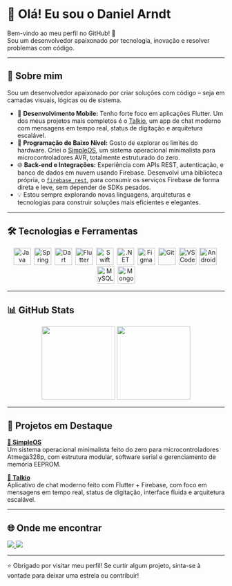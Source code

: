 <h1>👋 Olá! Eu sou o Daniel Arndt</h1>

<p>
  Bem-vindo ao meu perfil no GitHub! 🚀 <br>
  Sou um desenvolvedor apaixonado por tecnologia, inovação e resolver problemas com código.
</p>

---

## 🧠 Sobre mim

Sou um desenvolvedor apaixonado por criar soluções com código – seja em camadas visuais, lógicas ou de sistema.
- 📱 **Desenvolvimento Mobile:** Tenho forte foco em aplicações Flutter. Um dos meus projetos mais completos é o [Talkio](https://github.com/DanielArndt0/Talkio), um app de chat moderno com mensagens em tempo real, status de digitação e arquitetura escalável.
- 🧰 **Programação de Baixo Nível:** Gosto de explorar os limites do hardware. Criei o [SimpleOS](https://github.com/DanielArndt0/SimpleOS), um sistema operacional minimalista para microcontroladores AVR, totalmente estruturado do zero.
- 🌐 **Back-end e Integrações:** Experiência com APIs REST, autenticação, e banco de dados em nuvem usando Firebase. Desenvolvi uma biblioteca própria, o [`firebase_rest`](https://github.com/DanielArndt0/firebase_rest), para consumir os serviços Firebase de forma direta e leve, sem depender de SDKs pesados.
- 💡 Estou sempre explorando novas linguagens, arquiteturas e tecnologias para construir soluções mais eficientes e elegantes.

---

<h2>🛠️ Tecnologias e Ferramentas</h2>

<p align="center">
  <img src="https://cdn.jsdelivr.net/gh/devicons/devicon/icons/java/java-original.svg" title="Java" alt="Java" width="40" height="40"/>&nbsp;
  <img src="https://cdn.jsdelivr.net/gh/devicons/devicon/icons/spring/spring-original.svg" title="Spring Boot" alt="Spring Boot" width="40" height="40"/>&nbsp;
  <img src="https://cdn.jsdelivr.net/gh/devicons/devicon/icons/dart/dart-original.svg" title="Dart" alt="Dart" width="40" height="40"/>&nbsp;
  <img src="https://cdn.jsdelivr.net/gh/devicons/devicon/icons/flutter/flutter-original.svg" title="Flutter" alt="Flutter" width="40" height="40"/>&nbsp;
  <img src="https://cdn.jsdelivr.net/gh/devicons/devicon/icons/swift/swift-original.svg" title="Swift" alt="Swift" width="40" height="40"/>&nbsp;
  <img src="https://cdn.jsdelivr.net/gh/devicons/devicon/icons/dot-net/dot-net-original.svg" title=".NET" alt=".NET" width="40" height="40"/>&nbsp;
  <img src="https://cdn.jsdelivr.net/gh/devicons/devicon/icons/figma/figma-original.svg" title="Figma" alt="Figma" width="40" height="40"/>&nbsp;
  <img src="https://cdn.jsdelivr.net/gh/devicons/devicon/icons/git/git-original.svg" title="Git" alt="Git" width="40" height="40"/>&nbsp;
  <img src="https://cdn.jsdelivr.net/gh/devicons/devicon/icons/vscode/vscode-original.svg" title="VS Code" alt="VS Code" width="40" height="40"/>&nbsp;
  <img src="https://cdn.jsdelivr.net/gh/devicons/devicon/icons/androidstudio/androidstudio-original.svg" title="Android Studio" alt="Android Studio" width="40" height="40"/>&nbsp;
  <img src="https://cdn.jsdelivr.net/gh/devicons/devicon/icons/mysql/mysql-original.svg" title="SQL (MySQL)" alt="MySQL" width="40" height="40"/>&nbsp;
  <img src="https://cdn.jsdelivr.net/gh/devicons/devicon/icons/mongodb/mongodb-original.svg" title="NoSQL (MongoDB)" alt="MongoDB" width="40" height="40"/>
</p>


---

<h2>📊 GitHub Stats</h2>

<p align="center">
  <img height="170em" src="https://github-readme-stats.vercel.app/api?username=DanielArndt0&show_icons=true&theme=github_dark&include_all_commits=true&count_private=true"/>
  <img height="170em" src="https://github-readme-stats.vercel.app/api/top-langs/?username=DanielArndt0&layout=compact&langs_count=10&theme=github_dark"/>
</p>

---

<h2>🚀 Projetos em Destaque</h2>

<p>
  <a href="https://github.com/DanielArndt0/SimpleOS"><strong>🧠 SimpleOS</strong></a><br>
  Um sistema operacional minimalista feito do zero para microcontroladores Atmega328p, com estrutura modular, software serial e gerenciamento de memória EEPROM.
</p>

<p>
  <a href="https://github.com/DanielArndt0/Talkio"><strong>💬 Talkio</strong></a><br>
  Aplicativo de chat moderno feito com Flutter + Firebase, com foco em mensagens em tempo real, status de digitação, interface fluida e arquitetura escalável.
</p>

---

<h2>🌐 Onde me encontrar</h2>

<p>
  <a href="mailto:danielarndt959@gmail.com">
    <img src="https://img.shields.io/badge/email-danielarndt959%40gmail.com-D14836?style=flat&logo=gmail&logoColor=white" />
  </a>
  <a href="https://www.linkedin.com/in/danielarndt2002/">
    <img src="https://img.shields.io/badge/LinkedIn-0077B5?style=flat&logo=linkedin&logoColor=white" />
  </a>
</p>

---

<p>⭐ Obrigado por visitar meu perfil! Se curtir algum projeto, sinta-se à vontade para deixar uma estrela ou contribuir!</p>
